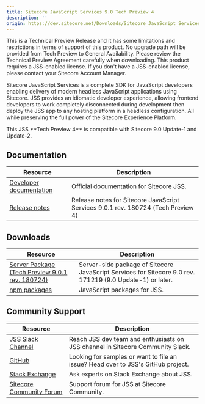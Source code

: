 ```yaml
---
title: Sitecore JavaScript Services 9.0 Tech Preview 4
description: ''
origin: https://dev.sitecore.net/Downloads/Sitecore_JavaScript_Services/90_Tech_Preview/Sitecore_JavaScript_Services_90_Tech_Preview_4.aspx
---
```


  <Alert variant='warning' mb={4}>
    <AlertIcon />
    This is a Technical Preview Release and it has some limitations and restrictions in terms of support of this product.  
No upgrade path will be provided from Tech Preview to General Availability.  
Please review the Technical Preview Agreement carefully when downloading.  
This product requires a JSS-enabled license. If you don't have a JSS-enabled license, please contact your Sitecore Account Manager.
  </Alert>
  

Sitecore JavaScript Services is a complete SDK for JavaScript developers enabling delivery of modern headless JavaScript applications using Sitecore. JSS provides an idiomatic developer experience, allowing frontend developers to work completely disconnected during development then deploy the JSS app to any hosting platform in a headless configuration. All while preserving the full power of the Sitecore Experience Platform.

  <Alert variant='warning' mb={4}>
    <AlertIcon />
    This JSS **Tech Preview 4** is compatible with Sitecore 9.0 Update-1 and Update-2.
  </Alert>
    

  

## Documentation

 | Resource | Description |
 | --- | --- |
 | [Developer documentation](https://jss.sitecore.net) | Official documentation for Sitecore JSS. |
 | [Release notes](https://jss.sitecore.net/release-notes) | Release notes for Sitecore JavaScript Services 9.0.1 rev. 180724 (Tech Preview 4) |

## Downloads

 | Resource | Description |
 | --- | --- |
 | [Server Package (Tech Preview 9.0.1 rev. 180724)](https://scdp.blob.core.windows.net/downloads/jss/Sitecore%20JavaScript%20Services%20Tech%20Preview%20Server%209.0.1%20rev.%20180724.zip) | Server-side package of Sitecore JavaScript Services for Sitecore 9.0 rev. 171219 (9.0 Update-1) or later. |
 | [npm packages](https://www.npmjs.com/org/sitecore-jss) | JavaScript packages for JSS. |

## Community Support

 | Resource | Description |
 | --- | --- |
 | [JSS Slack Channel](https://sitecorechat.slack.com/messages/jss) | Reach JSS dev team and enthusiasts on JSS channel in Sitecore Community Slack. |
 | [GitHub](https://github.com/sitecore/jss) | Looking for samples or want to file an issue? Head over to JSS's GitHub project. |
 | [Stack Exchange](https://sitecore.stackexchange.com/questions/tagged/jss) | Ask experts on Stack Exchange about JSS. |
 | [Sitecore Community Forum](https://community.sitecore.net/developers/f/40) | Support forum for JSS at Sitecore Community. |